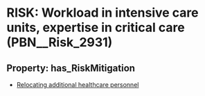 # RISK: __Workload in intensive care units, expertise in critical care__ (PBN__Risk_2931)

## Property: has_RiskMitigation

* [Relocating additional healthcare personnel](PBN__Mitigation_1112)

